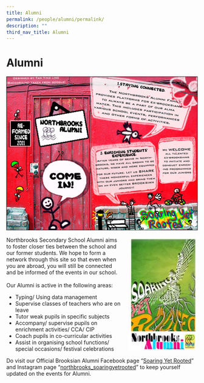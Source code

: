 ```yaml
---
title: Alumni
permalink: /people/alumni/permalink/
description: ""
third_nav_title: Alumni
---
```

Alumni
======
![](/images/alumni.jpeg)




<img src="images/alumnilogo.jpg" style="width:183px;height:300px;margin-left:15px;" align = "right">


Northbrooks Secondary School Alumni aims to foster closer ties between the school and our former students. We hope to form a network through this site so that even when you are abroad, you will still be connected and be informed of the events in our school.  
   
Our Alumni is active in the following areas: 

*   Typing/ Using data management
*   Supervise classes of teachers who are on leave
*   Tutor weak pupils in specific subjects
*   Accompany/ supervise pupils on enrichment activities/ CCA/ CIP
*   Coach pupils in co-curricular activities
*   Assist in organising school functions/ special occasions/ festival celebrations

  

Do visit our Official Brooksian Alumni Facebook page “[Soaring Yet Rooted](https://www.facebook.com/groups/soaringyetrooted/about/)” and Instagram page “[northbrooks\_soaringyetrooted](https://www.instagram.com/northbrooks_soaringyetrooted/?hl=en)” to keep yourself updated on the events for Alumni.